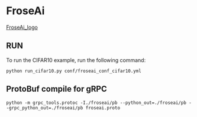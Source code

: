 # FroseAi
[FroseAi_logo](./docs/images/froseai_logo.png)

## RUN
To run the CIFAR10 example, run the following command:
```shell
python run_cifar10.py conf/froseai_conf_cifar10.yml
``` 

## ProtoBuf compile for gRPC
```shell
python -m grpc_tools.protoc -I./froseai/pb --python_out=./froseai/pb --grpc_python_out=./froseai/pb froseai.proto
```
